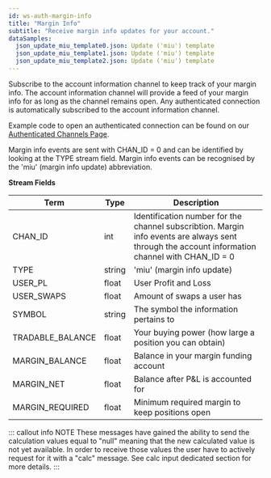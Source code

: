 ```yaml
---
id: ws-auth-margin-info
title: "Margin Info"
subtitle: "Receive margin info updates for your account."
dataSamples:
  json_update_miu_template0.json: Update ('miu') template
  json_update_miu_template1.json: Update ('miu') template
  json_update_miu_template2.json: Update ('miu') template
---
```


Subscribe to the account information channel to keep track of your margin info. The account information channel will provide a feed of your margin info for as long as the channel remains open. Any authenticated connection is automatically subscribed to the account information channel.

Example code to open an authenticated connection can be found on our [Authenticated Channels Page](doc:ws-auth).

Margin info events are sent with CHAN_ID = 0 and can be identified by looking at the TYPE stream field. Margin info events can be recognised by the 'miu' (margin info update) abbreviation.


**Stream Fields**

Term | Type | Description
-- | -- | --
CHAN_ID | int | Identification number for the channel subscribtion. Margin info events are always sent through the account information channel with CHAN_ID = 0
TYPE | string | 'miu' (margin info update)
USER_PL |  float  |  User Profit and Loss
USER_SWAPS |  float  |  Amount of swaps a user has
SYMBOL | string  |  The symbol the information pertains to
TRADABLE_BALANCE |  float  |  Your buying power (how large a position you can obtain)
MARGIN_BALANCE |  float  |  Balance in your margin funding account
MARGIN_NET |  float  |  Balance after P&L is accounted for
MARGIN_REQUIRED |  float  |  Minimum required margin to keep positions open


::: callout info NOTE
These messages have gained the ability to send the calculation values equal to "null" meaning that the new calculated value is not yet available.
In order to receive those values the user have to actively request for it with a "calc" message.
See calc input dedicated section for more details.
:::
